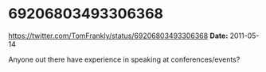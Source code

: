 # 69206803493306368
https://twitter.com/TomFrankly/status/69206803493306368
**Date:** 2011-05-14

Anyone out there have experience in speaking at conferences/events?
